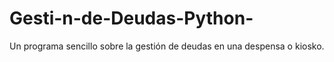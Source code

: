 # Gesti-n-de-Deudas-Python-
Un programa sencillo sobre la gestión de deudas en una despensa o kiosko.
